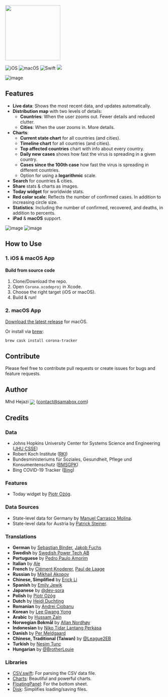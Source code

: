 <img src="https://user-images.githubusercontent.com/121827/78813826-4709ac80-79d6-11ea-9406-247ebabd815b.png" height="175">

![iOS](https://img.shields.io/badge/iOS-10%20-blue)
![macOS](https://img.shields.io/badge/macOS-10.15-blue)
![Swift](https://img.shields.io/badge/Swift-5-orange?logo=Swift&logoColor=white)
<a href="https://twitter.com/intent/follow?screen_name=Hejazi"><img src="https://img.shields.io/badge/@hejazi-x?color=08a0e9&logo=twitter&logoColor=white" /></a>

![image](https://user-images.githubusercontent.com/121827/77246699-e25efb80-6c3a-11ea-8a49-30bd87ff33c0.png)

## Features
* __Live data__: Shows the most recent data, and updates automatically.
* __Distribution map__ with two levels of details:
  * __Countries__: When the user zooms out. Fewer details and reduced clutter.
  * __Cities__: When the user zooms in. More details.
* __Charts__:
   * __Current state chart__ for all countries (and cities).
   * __Timeline chart__ for all countries (and cities).
   * __Top affected countries__ chart with info about every country.
   * __Daily new cases__ shows how fast the virus is spreading in a given country.
   * __Cases since the 100th case__ how fast the virus is spreading in different countries.
   * Option for using a __logarithmic__ scale.
* __Search__ for countries & cities.
* __Share__ stats & charts as images.
* __Today widget__ for worldwide stats.
* __Red color scale__: Reflects the number of confirmed cases. In addition to increasing circle size.
* __Statistics__: Including the number of confirmed, recovered, and deaths, in addition to percents.
* __iPad__ & __macOS__ support.

![image](https://user-images.githubusercontent.com/121827/77246980-a6796580-6c3d-11ea-80dd-57833a7c386a.png)
![image](https://user-images.githubusercontent.com/121827/77247007-03751b80-6c3e-11ea-91fc-b3d535fda6a2.png)

## How to Use
### 1. iOS & macOS App
#### Build from source code
1. Clone/Download the repo.
2. Open `Corona.xcodeproj` in Xcode.
3. Choose the right target (iOS or macOS).
4. Build & run!

### 2. macOS App
[Download the latest release](https://github.com/mhdhejazi/CoronaTracker/releases/latest) for macOS.

Or install via [brew](http://brew.sh):

  ```bash
  brew cask install corona-tracker
  ```

## Contribute
Please feel free to contribute pull requests or create issues for bugs and feature requests.

## Author
Mhd Hejazi <a href="https://twitter.com/intent/follow?screen_name=Hejazi"><img src="https://img.shields.io/badge/@hejazi-x?color=08a0e9&logo=twitter&logoColor=white" valign="middle" /></a> (contact@samabox.com)

## Credits
### Data
* Johns Hopkins University Center for Systems Science and Engineering ([JHU CSSE](https://github.com/CSSEGISandData/COVID-19))
* Robert Koch Institute ([RKI](https://experience.arcgis.com/experience/478220a4c454480e823b17327b2bf1d4/))
* Bundesministeriums für Soziales, Gesundheit, Pflege und Konsumentenschutz ([BMSGPK](https://experience.arcgis.com/experience/fb603473e1f74f0bbae48155ff238565/))
* Bing COVID-19 Tracker ([Bing](https://bing.com/covid/))

### Features
* Today widget by [Piotr Ożóg](https://github.com/pbeo).

### Data Sources
* State-level data for Germany by [Manuel Carrasco Molina](https://github.com/stuffmc).
* State-level data for Austria by [Patrick Steiner](https://github.com/patricks).

### Translations
* __German__ by [Sebastian Binder](https://github.com/sebastianbinder), [Jakob Fuchs](https://github.com/jsf030)
* __Swedish__ by [Swedish Power Tech AB](https://github.com/FluffyDev2019)
* __Portuguese__ by [Pedro Paulo Amorim](https://github.com/ppamorim)
* __Italian__ by [Ale](https://github.com/Ale111)
* __French__ by [Clément Knoderer](https://github.com/Risengan), [Paul de Laage](https://github.com/pdldm)
* __Russian__ by [Mikhail Akopov](https://github.com/wacumov)
* __Chinese, Simplified__ by [Erick Li](https://github.com/erickzli)
* __Spanish__ by [Emily Jewik](https://github.com/ejewik)
* __Japanese__ by [@dev-sora](https://github.com/dev-sora)
* __Polish__ by [Piotr Ożóg](https://github.com/pbeo)
* __Dutch__ by [Heidi Duchting](https://github.com/hdatteln)
* __Romanian__ by [Andrei Ciobanu](https://github.com/rhcpfan)
* __Korean__ by [Lee Gwang Yong](https://github.com/dev-yong)
* __Arabic__ by [Hussam Zain](https://github.com/hussamzain)
* __Norwegian Bokmål__ by [Allan Nordhøy](https://github.com/comradekingu)
* __Indonesian__ by [Niko Tidar Lantang Perkasa](https://github.com/nikotidar)
* __Danish__ by [Per Meldgaard](https://github.com/peme)
* __Chinese, Traditional (Taiwan)__ by [@League2EB](https://github.com/League2EB)
* __Turkish__ by [Nesim Tunç](https://github.com/nesimtunc)
* __Hungarian__ by [@BrotherLouie](https://github.com/BrotherLouie)

### Libraries
* [CSV.swift](https://github.com/yaslab/CSV.swift): For parsing the CSV data file.
* [Charts](https://github.com/danielgindi/Charts): Beautiful and powerful charts.
* [FloatingPanel](https://github.com/SCENEE/FloatingPanel): For the bottom sheet.
* [Disk](https://github.com/saoudrizwan/Disk): Simplifies loading/saving files.
